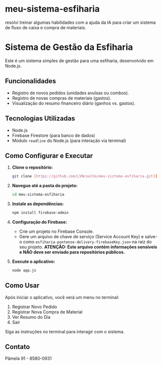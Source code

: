 # meu-sistema-esfiharia
resolvi treinar algumas habilidades com a ajuda da IA para criar um sistema de fluxo de caixa e compra de materiais.
# Sistema de Gestão da Esfiharia

Este é um sistema simples de gestão para uma esfiharia, desenvolvido em Node.js.

## Funcionalidades

* Registro de novos pedidos (unidades avulsas ou combos).
* Registro de novas compras de materiais (gastos).
* Visualização do resumo financeiro diário (ganhos vs. gastos).

## Tecnologias Utilizadas

* Node.js
* Firebase Firestore (para banco de dados)
* Módulo `readline` do Node.js (para interação via terminal)

## Como Configurar e Executar

1.  **Clone o repositório:**
    ```bash
    git clone [https://github.com/LVNcoelho/meu-sistema-esfiharia.git](https://github.com/LVNcoelho/meu-sistema-esfiharia.git)
    ```

2.  **Navegue até a pasta do projeto:**
    ```bash
    cd meu-sistema-esfiharia
    ```

3.  **Instale as dependências:**
    ```bash
    npm install firebase-admin
    ```

4.  **Configuração do Firebase:**
    * Crie um projeto no Firebase Console.
    * Gere um arquivo de chave de serviço (Service Account Key) e salve-o como `esfiharia-pontense-delivery-firebaseKey.json` na raiz do seu projeto. **ATENÇÃO: Este arquivo contém informações sensíveis e NÃO deve ser enviado para repositórios públicos.**

5.  **Execute o aplicativo:**
    ```bash
    node app.js
    ```

## Como Usar

Após iniciar o aplicativo, você verá um menu no terminal:

1.  Registrar Novo Pedido
2.  Registrar Nova Compra de Material
3.  Ver Resumo do Dia
4.  Sair

Siga as instruções no terminal para interagir com o sistema.

## Contato

Pâmela 91 - 8580-0931
